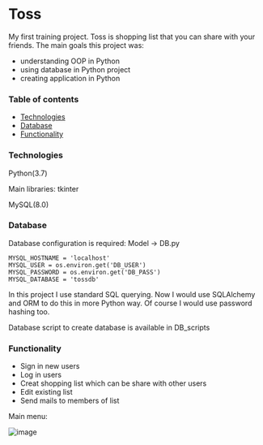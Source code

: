 # Toss

My first training project. Toss is shopping list that you can share with your friends. The main goals this project was:
- understanding OOP in Python
- using database in Python project
- creating application in Python

### Table of contents
* [Technologies](#Technologies)
* [Database](#Databse)
* [Functionality](#Functionality)


### Technologies

Python(3.7)

   Main libraries: tkinter
  
MySQL(8.0)


### Database

Database configuration is required:
Model -> DB.py

```
MYSQL_HOSTNAME = 'localhost'
MYSQL_USER = os.environ.get('DB_USER')
MYSQL_PASSWORD = os.environ.get('DB_PASS')
MYSQL_DATABASE = 'tossdb'
```


In this project I use standard SQL querying. Now I would use SQLAlchemy and ORM to do this in more Python way. 
Of course I would use password hashing too.

Database script to create database is available in DB_scripts


### Functionality

- Sign in new users
- Log in users
- Creat shopping list which can be share with other users
- Edit existing list
- Send mails to members of list


Main menu:


![image](https://user-images.githubusercontent.com/63808220/114876403-9317da00-9dfe-11eb-9b83-9c8a08565182.png)

